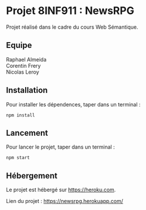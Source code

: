 # Projet 8INF911 : NewsRPG

Projet réalisé dans le cadre du cours Web Sémantique.

## Equipe

Raphael Almeida  
Corentin Frery  
Nicolas Leroy

## Installation

Pour installer les dépendences, taper dans un terminal :

    npm install

## Lancement

Pour lancer le projet, taper dans un terminal :

    npm start

## Hébergement

Le projet est hébergé sur <https://heroku.com>.

Lien du projet : <https://newsrpg.herokuapp.com/>
